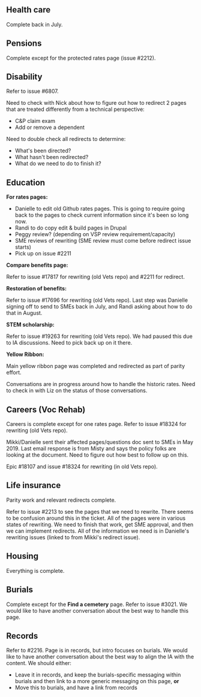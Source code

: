 
## Health care

Complete back in July.

## Pensions

Complete except for the protected rates page (issue #2212).

## Disability

Refer to issue #6807.

Need to check with Nick about how to figure out how to redirect 2 pages that are treated differently from a technical perspective:
- C&P claim exam
- Add or remove a dependent

Need to double check all redirects to determine:
- What's been directed?
- What hasn't been redirected?
- What do we need to do to finish it?

## Education

**For rates pages:**
- Danielle to edit old Github rates pages. This is going to require going back to the pages to check current information since it's been so long now.
- Randi to do copy edit & build pages in Drupal
- Peggy review? (depending on VSP review requirement/capacity)
- SME reviews of rewriting (SME review must come before redirect issue starts)
- Pick up on issue #2211

**Compare benefits page:**

Refer to issue #17817 for rewriting (old Vets repo) and #2211 for redirect.

**Restoration of benefits:**

Refer to issue #17696 for rewriting (old Vets repo). Last step was Danielle signing off to send to SMEs back in July, and Randi asking about how to do that in August.

**STEM scholarship:**

Refer to issue #19263 for rewriting (old Vets repo). We had paused this due to IA discussions. Need to pick back up on it there.

**Yellow Ribbon:**

Main yellow ribbon page was completed and redirected as part of parity effort.

Conversations are in progress around how to handle the historic rates. Need to check in with Liz on the status of those conversations. 

## Careers (Voc Rehab)

Careers is complete except for one rates page. Refer to issue #18324 for rewriting (old Vets repo).

Mikki/Danielle sent their affected pages/questions doc sent to SMEs in May 2019. Last email response is from Misty and says the policy folks are looking at the document. Need to figure out how best to follow up on this.

Epic #18107 and issue #18324 for rewriting (in old Vets repo). 

## Life insurance

Parity work and relevant redirects complete.

Refer to issue #2213 to see the pages that we need to rewrite. There seems to be confusion around this in the ticket. All of the pages were in various states of rewriting. We need to finish that work, get SME approval, and then we can implement redirects. All of the information we need is in Danielle's rewriting issues (linked to from Mikki's redirect issue).

## Housing 

Everything is complete.

## Burials

Complete except for the **Find a cemetery** page. Refer to issue #3021. We would like to have another conversation about the best way to handle this page.

## Records

Refer to #2216. Page is in records, but intro focuses on burials. We would like to have another conversation about the best way to align the IA with the content. We should either:
- Leave it in records, and keep the burials-specific messaging within burials and then link to a more generic messaging on this page, **or**
- Move this to burials, and have a link from records


